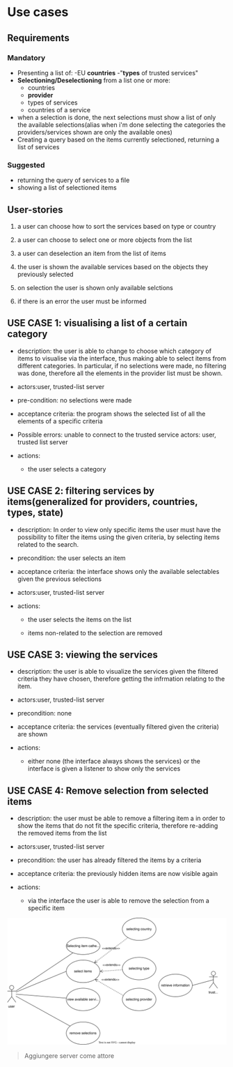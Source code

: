 # Use cases

## Requirements

### Mandatory

- Presenting a list of:
    -EU **countries**
    -"**types** of trusted services"
- **Selectioning/Deselectioning** from a list one or more:
  - countries
  - **provider**
  - types of services
  - countries of a service
- when a selection is done, the next selections must show a list of only the available selections(alias when i'm done selecting the categories the providers/services shown are only the available ones)
- Creating a query based on the items currently selectioned, returning a list of services

### Suggested

- returning the query of services to a file
- showing a list of selectioned items

## User-stories

1. a user can choose how to sort the services based on type or country

2. a user can choose to select one or more objects from the list

3. a user can deselection an item from the list of items

4. the user is shown the available services based on the objects they previously selected

5. on selection the user is shown only available selctions

6. if there is an error the user must be informed

## USE CASE 1: visualising a list of a certain category

- description: the user is able to change to choose which category of items to visualise via the interface, thus making able to select items from different categories. In particular, if no selections were made, no filtering was done, therefore all the elements in the provider list must be shown.

- actors:user, trusted-list server

- pre-condition: no selections were made

- acceptance criteria: the program shows the selected list of all the elements of a specific criteria

- Possible errors: unable to connect to the trusted service
actors: user, trusted list server

- actions:
  - the user selects a category

## USE CASE 2: filtering services by items(generalized for providers, countries, types, state)

- description: In order to view only specific items the user must have the possibility to filter the items using the given criteria, by selecting items related to the search.

- precondition: the user selects an item

- acceptance criteria: the interface shows only the available selectables given the previous selections

- actors:user, trusted-list server

- actions:

  - the user selects the items on the list

  - items non-related to the selection are removed

## USE CASE 3: viewing the services

- description: the user is able to visualize the services given the filtered criteria they have chosen, therefore getting the infrmation relating to the item.
- actors:user, trusted-list server

- precondition: none

- acceptance criteria: the services (eventually filtered given the criteria) are shown

- actions:
  - either none (the interface always shows the services) or the interface is given a listener to show only the services

## USE CASE 4: Remove selection from selected items

- description: the user must be able to remove a filtering item a in order to show the items that do not fit the specific criteria, therefore re-adding the removed items from the list

- actors:user, trusted-list server

- precondition: the user has already filtered the items by a criteria

- acceptance criteria: the previously hidden items are now visible again

- actions:
  - via the interface the user is able to remove the selection from a specific item

![Alt text](./use_cases_diagram.svg)
>Aggiungere server come attore
